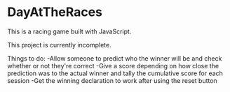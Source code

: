 # DayAtTheRaces

This is a racing game built with JavaScript.

This project is currently incomplete.

Things to do:
-Allow someone to predict who the winner will be and check whether or not they're correct
-Give a score depending on how close the prediction was to the actual winner and tally the cumulative score for each session
-Get the winning declaration to work after using the reset button
